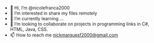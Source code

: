 - 👋 Hi, I’m @nicolefranca2000
- 👀 I’m interested in share my files remotely
- 🌱 I’m currently learning ...
- 💞️ I’m looking to collaborate on 
projects in programming links in C#, HTML, Java, CSS.
- 📫 How to reach me nickmarquesf2000@gmail.com

<!---
nicolefranca12/nicolefranca12 is a ✨ special ✨ repository because its `README.md` (this file) appears on your GitHub profile.
You can click the Preview link to take a look at your changes.
--->
